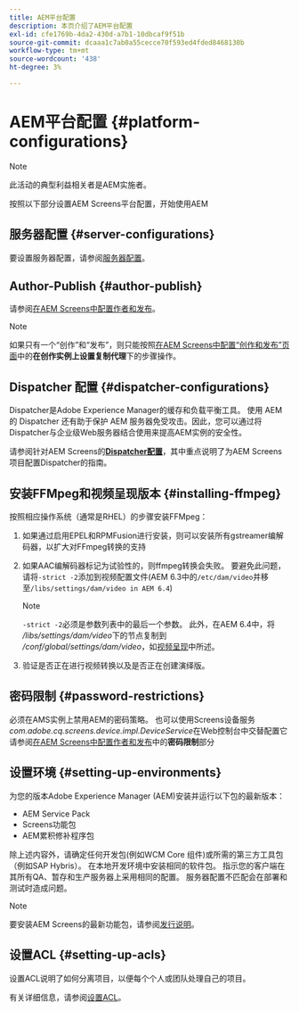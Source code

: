 ```yaml
---
title: AEM平台配置
description: 本页介绍了AEM平台配置
exl-id: cfe1769b-4da2-430d-a7b1-10dbcaf9f51b
source-git-commit: dcaaa1c7ab0a55cecce70f593ed4fded8468130b
workflow-type: tm+mt
source-wordcount: '438'
ht-degree: 3%

---
```


# AEM平台配置 {#platform-configurations}

>[!NOTE]
>
>此活动的典型利益相关者是AEM实施者。

按照以下部分设置AEM Screens平台配置，开始使用AEM

## 服务器配置 {#server-configurations}

要设置服务器配置，请参阅[服务器配置](https://experienceleague.adobe.com/en/docs/experience-manager-screens/user-guide/administering/configuring-screens-introduction#ServerConfiguration)。

## Author-Publish {#author-publish}

请参阅[在AEM Screens中配置作者和发布](https://experienceleague.adobe.com/en/docs/experience-manager-screens/user-guide/administering/author-publish/author-and-publish)。

>[!NOTE]
>
>如果只有一个“创作”和“发布”，则只能按照[在AEM Screens中配置“创作和发布”页面](https://experienceleague.adobe.com/en/docs/experience-manager-screens/user-guide/administering/author-publish/author-and-publish)中的&#x200B;**在创作实例上设置复制代理**&#x200B;下的步骤操作。

## Dispatcher 配置 {#dispatcher-configurations}

Dispatcher是Adobe Experience Manager的缓存和负载平衡工具。 使用 AEM 的 Dispatcher 还有助于保护 AEM 服务器免受攻击。因此，您可以通过将Dispatcher与企业级Web服务器结合使用来提高AEM实例的安全性。

请参阅针对AEM Screens的&#x200B;**[Dispatcher配置](https://experienceleague.adobe.com/en/docs/experience-manager-screens/user-guide/administering/dispatcher-configurations-aem-screens)**，其中重点说明了为AEM Screens项目配置Dispatcher的指南。

## 安装FFMpeg和视频呈现版本 {#installing-ffmpeg}

按照相应操作系统（通常是RHEL）的步骤安装FFMpeg：

1. 如果通过启用EPEL和RPMFusion进行安装，则可以安装所有gstreamer编解码器，以扩大对FFmpeg转换的支持
1. 如果AAC编解码器标记为试验性的，则ffmpeg转换会失败。 要避免此问题，请将`-strict -2`添加到视频配置文件(AEM 6.3中的`/etc/dam/video`并移至`/libs/settings/dam/video in AEM 6.4`)

   >[!NOTE]
   >
   >`-strict -2`必须是参数列表中的最后一个参数。 此外，在AEM 6.4中，将&#x200B;*/libs/settings/dam/video*&#x200B;下的节点复制到&#x200B;*/conf/global/settings/dam/video*，如[视频呈现](https://experienceleague.adobe.com/en/docs/experience-manager-screens/user-guide/authoring/product-features/generating-renditions)中所述。
1. 验证是否正在进行视频转换以及是否正在创建演绎版。

## 密码限制 {#password-restrictions}

必须在AMS实例上禁用AEM的密码策略。 也可以使用Screens设备服务&#x200B;*com.adobe.cq.screens.device.impl.DeviceService*在Web控制台中交替配置它
请参阅[在AEM Screens中配置作者和发布](https://experienceleague.adobe.com/en/docs/experience-manager-screens/user-guide/administering/author-publish/author-and-publish)中的&#x200B;**密码限制**&#x200B;部分

## 设置环境 {#setting-up-environments}

为您的版本Adobe Experience Manager (AEM)安装并运行以下包的最新版本：

* AEM Service Pack
* Screens功能包
* AEM累积修补程序包

除上述内容外，请确定任何开发包(例如WCM Core
组件)或所需的第三方工具包（例如SAP Hybris）。
在本地开发环境中安装相同的软件包。 指示您的客户端在其所有QA、暂存和生产服务器上采用相同的配置。 服务器配置不匹配会在部署和测试时造成问题。

>[!NOTE]
>
>要安装AEM Screens的最新功能包，请参阅[发行说明](https://experienceleague.adobe.com/zh-hans/docs/experience-manager-screens/user-guide/aem-screens-introduction)。

## 设置ACL {#setting-up-acls}

设置ACL说明了如何分离项目，以便每个个人或团队处理自己的项目。

有关详细信息，请参阅[设置ACL](https://experienceleague.adobe.com/en/docs/experience-manager-screens/user-guide/administering/setting-up-acls)。
